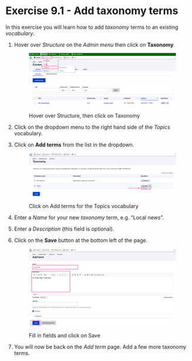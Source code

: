 # Exercise 9.1 - Add taxonomy terms

In this exercise you will learn how to add _taxonomy_ terms to an existing _vocabulary_.

1.  Hover over _Structure_ on the _Admin menu_ then click on **Taxonomy**.

    <figure><img src="../.gitbook/assets/image (1) (1) (1) (1).png" alt=""><figcaption><p>Hover over Structure, then click on Taxonomy</p></figcaption></figure>
2. Click on the dropdown menu to the right hand side of the _Topics_ vocabulary.
3.  Click on **Add terms** from the list in the dropdown.

    <figure><img src="../.gitbook/assets/image (1) (1) (1) (1) (1).png" alt=""><figcaption><p>Click on Add terms for the Topics vocabulary</p></figcaption></figure>
4. Enter a _Name_ for your new _taxonomy_ term, e.g. “Local news”.
5. Enter a _Description_ (this field is optional).
6.  Click on the **Save** button at the bottom left of the page.

    <figure><img src="../.gitbook/assets/image (2) (1).png" alt=""><figcaption><p>Fill in fields and click on Save</p></figcaption></figure>
7. You will now be back on the _Add term_ page. Add a few more taxonomy terms.
